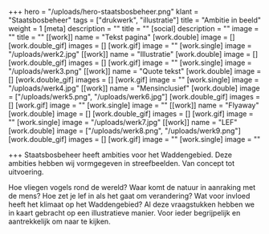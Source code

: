 +++
hero = "/uploads/hero-staatsbosbeheer.png"
klant = "Staatsbosbeheer"
tags = ["drukwerk", "illustratie"]
title = "Ambitie in beeld"
weight = 1
[meta]
description = ""
title = ""
[social]
description = ""
image = ""
title = ""
[[work]]
name = "Tekst pagina"
[work.double]
image = []
[work.double_gif]
images = []
[work.gif]
image = ""
[work.single]
image = "/uploads/werk2.jpg"
[[work]]
name = "Illustratie"
[work.double]
image = []
[work.double_gif]
images = []
[work.gif]
image = ""
[work.single]
image = "/uploads/werk3.png"
[[work]]
name = "Quote tekst"
[work.double]
image = []
[work.double_gif]
images = []
[work.gif]
image = ""
[work.single]
image = "/uploads/werk4.jpg"
[[work]]
name = "Mensinclusief"
[work.double]
image = ["/uploads/werk5.png", "/uploads/werk6.jpg"]
[work.double_gif]
images = []
[work.gif]
image = ""
[work.single]
image = ""
[[work]]
name = "Flyaway"
[work.double]
image = []
[work.double_gif]
images = []
[work.gif]
image = ""
[work.single]
image = "/uploads/werk7.jpg"
[[work]]
name = "LEF"
[work.double]
image = ["/uploads/werk8.png", "/uploads/werk9.png"]
[work.double_gif]
images = []
[work.gif]
image = ""
[work.single]
image = ""

+++
Staatsbosbeheer heeft ambities voor het Waddengebied. Deze ambities hebben wij vormgegeven in streefbeelden. Van concept tot uitvoering.

Hoe vliegen vogels rond de wereld? Waar komt de natuur in aanraking met de mens? Hoe zet je lef in als het gaat om verandering? Wat voor invloed heeft het klimaat op het Waddengebied? Al deze vraagstukken hebben we in kaart gebracht op een illustratieve manier. Voor ieder begrijpelijk en aantrekkelijk om naar te kijken.